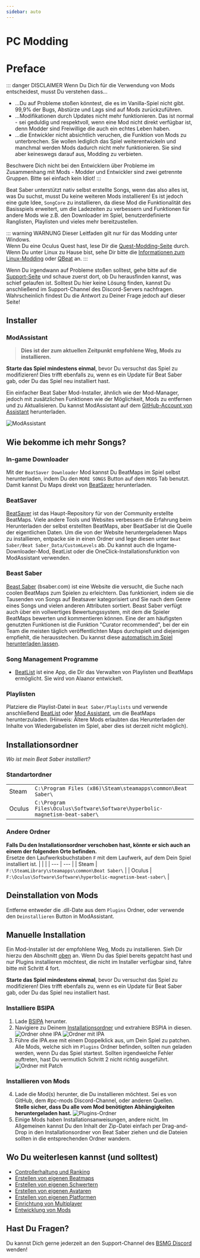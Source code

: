 ```yaml
---
sidebar: auto
---
```

# PC Modding
# Preface

::: danger DISCLAIMER
Wenn Du Dich für die Verwendung von Mods entscheidest, musst Du verstehen dass...
- ...Du auf Probleme stoßen könntest, die es im Vanilla-Spiel nicht gibt. 99,9% der Bugs, Abstürze und Lags sind auf Mods zurückzuführen.
- ...Modifikationen durch Updates nicht mehr funktionieren. Das ist normal - sei geduldig und respektvoll, wenn eine Mod nicht direkt verfügbar ist, denn Modder sind Freiwillige die auch ein echtes Leben haben.
- ...die Entwickler nicht absichtlich veruchen, die Funktion von Mods zu unterbrechen. Sie wollen lediglich das Spiel weiterentwickeln und manchmal werden Mods dadurch nicht mehr funktionieren. Sie sind aber keineswegs darauf aus, Modding zu verbieten.

Beschwere Dich nicht bei den Entwicklern über Probleme im Zusammenhang mit Mods - Modder und Entwickler sind zwei getrennte Gruppen. Bitte sei einfach kein Idiot!
:::

Beat Saber unterstützt nativ selbst erstellte Songs, wenn das also alles ist, was Du suchst, musst Du keine weiteren Mods installieren! Es ist jedoch eine gute Idee, `SongCore` zu installieren, da diese Mod die Funktionalität des Basisspiels erweitert, um die Ladezeiten zu verbessern und Funktionen für andere Mods wie z.B. den Downloader im Spiel, benutzerdefinierte Ranglisten, Playlisten und vieles mehr bereitzustellen.

::: warning WARNUNG
Dieser Leitfaden gilt nur für das Modding unter Windows.  
Wenn Du eine Oculus Quest hast, lese Dir die [Quest-Modding-Seite](/quest-modding.md) durch.  
Wenn Du unter Linux zu Hause bist, sehe Dir bitte die [Informationen zum Linux-Modding](/modding/linux.md) oder [QBeat](https://github.com/geefr/beatsaber-linux-goodies/blob/master/README.md) an.
:::

Wenn Du irgendwann auf Probleme stoßen solltest, gehe bitte auf die [Support-Seite](./support) und schaue zuerst dort, ob Du herausfinden kannst, was schief gelaufen ist. Solltest Du hier keine Lösung finden, kannst Du anschließend im Support-Channel des Discord-Servers nachfragen. Wahrscheinlich findest Du die Antwort zu Deiner Frage jedoch auf dieser Seite!

## Installer
### ModAssistant
> **Dies ist der zum aktuellen Zeitpunkt empfohlene Weg, Mods zu installieren.**

__**Starte das Spiel mindestens einmal**__, bevor Du versuchst das Spiel zu modifizieren! Dies trifft ebenfalls zu, wenn es ein Update für Beat Saber gab, oder Du das Spiel neu installiert hast. 

Ein einfacher Beat Saber Mod-Installer, ähnlich wie der Mod-Manager, jedoch mit zusätzlichen Funktionen wie der Möglichkeit, Mods zu entfernen und zu Aktualisieren. Du kannst ModAssistant auf dem [GitHub-Account von Assistant](https://github.com/Assistant/ModAssistant/releases/latest) herunterladen.

![ModAssistant](./images/beginners-guide/modassistant.png)

## Wie bekomme ich mehr Songs?
### In-game Downloader
Mit der `BeatSaver Downloader` Mod kannst Du BeatMaps im Spiel selbst herunterladen, indem Du den `MORE SONGS` Button auf dem `MODS` Tab benutzt. Damit kannst Du Maps direkt von [BeatSaver](https://beatsaver.com) herunterladen.

### BeatSaver
[BeatSaver](https://beatsaver.com) ist das Haupt-Repository für von der Community erstellte BeatMaps. Viele andere Tools und Websites verbessern die Erfahrung beim Herunterladen der selbst erstellten BeatMaps, aber BeatSaber ist die Quelle der eigentlichen Daten.
Um die von der Website heruntergeladenen Maps zu installieren, entpacke sie in einen Ordner und lege diesen unter `Beat Saber/Beat Saber_Data/CustomLevels` ab. Du kannst auch die Ingame-Downloader-Mod, BeatList oder die OneClick-Installationsfunktion von ModAssistant verwenden.

### Beast Saber
[Beast Saber](https://www.bsaber.com) (bsaber.com) ist eine Website die versucht, die Suche nach coolen BeatMaps zum Spielen zu erleichtern. Das funktioniert, indem sie die Tausenden von Songs auf Beatsaver kategorisiert und Sie nach dem Genre eines Songs und vielen anderen Attributen sortiert. Beast Saber verfügt auch über ein vollwertiges Bewertungssystem, mit dem die Spieler BeatMaps bewerten und kommentieren können. Eine der am häufigsten genutzten Funktionen ist die Funktion "Curator recommended", bei der ein Team die meisten täglich veröffentlichten Maps durchspielt und diejenigen empfiehlt, die herausstechen. Du kannst diese [automatisch im Spiel herunterladen lassen](https://bsaber.com/beatsync/).

### Song Management Programme
* [BeatList](https://github.com/Alaanor/beatlist) ist eine App, die Dir das Verwalten von Playlisten und BeatMaps ermöglicht. Sie wird von Alaanor entwickelt.

### Playlisten
Platziere die Playlist-Datei in `Beat Saber/Playlists` und verwende anschließend [BeatList](https://github.com/Alaanor/beatlist) oder [Mod Assistant](https://github.com/Assistant/ModAssistant), um die BeatMaps herunterzuladen. (Hinweis: Ältere Mods erlaubten das Herunterladen der Inhalte von Wiedergabelisten im Spiel, aber dies ist derzeit nicht möglich).

## Installationsordner
_Wo ist mein Beat Saber installiert?_

### Standartordner
|  |  |
| --- | --- |
| Steam | `C:\Program Files (x86)\Steam\steamapps\common\Beat Saber\` |
| Oculus | `C:\Program Files\Oculus\Software\Software\hyperbolic-magnetism-beat-saber\` |

### Andere Ordner
**Falls Du den Installationsordner verschoben hast, könnte er sich auch an einem der folgenden Orte befinden.**  
Ersetze den Laufwerksbuchstaben `F` mit dem Laufwerk, auf dem Dein Spiel installiert ist.
|  |  |
| --- | --- |
| Steam | `F:\SteamLibrary\steamapps\common\Beat Saber\` |
| Oculus | `F:\Oculus\Software\Software\hyperbolic-magnetism-beat-saber\` |

## Deinstallation von Mods
Entferne entweder die .dll-Date aus dem `Plugins` Ordner, oder verwende den `Deinstallieren` Button in ModAssistant.

## Manuelle Installation
Ein Mod-Installer ist der empfohlene Weg, Mods zu installieren. Sieh Dir hierzu den Abschnitt [oben](#installers) an. Wenn Du das Spiel bereits gepatcht hast und nur Plugins installieren möchtest, die nicht im Installer verfügbar sind, fahre bitte mit Schritt 4 fort.

__**Starte das Spiel mindestens einmal**__, bevor Du versuchst das Spiel zu modifizieren! Dies trifft ebenfalls zu, wenn es ein Update für Beat Saber gab, oder Du das Spiel neu installiert hast. 
### Installiere BSIPA 
1. Lade [BSIPA](https://github.com/beat-saber-modding-group/BeatSaber-IPA-Reloaded/releases) herunter.
2. Navigiere zu Deinem [Installationsordner](#install-folder) und extrahiere BSPIA in diesen.
![Ordner ohne IPA](./images/beginners-guide/directory-clean.png "Ordner ohne IPA")
![Ordner mit IPA](./images/beginners-guide/directory-ipa.png "Ordner mit IPA")
3. Führe die IPA.exe mit einem Doppelklick aus, um Dein Spiel zu patchen. Alle Mods, welche sich im `Plugins` Ordner befinden, sollten nun geladen werden, wenn Du das Spiel startest. Sollten irgendwelche Fehler auftreten, hast Du vermutlich Schritt 2 nicht richtig ausgeführt.
![Ordner mit Patch](./images/beginners-guide/directory-patched.png "Ordner mit Patch")

### Installieren von Mods
4. Lade die Mod(s) herunter, die Du installieren möchtest. Sei es von GitHub, dem #pc-mods Discord-Channel, oder anderen Quellen.  
**Stelle sicher, dass Du alle vom Mod benötigten Abhängigkeiten heruntergeladen hast.**
![Plugins-Ordner](./images/beginners-guide/directory-plugins.png "Plugins-Ordner")
5. Einige Mods haben Installationsanweisungen, andere nicht. Im Allgemeinen kannst Du den Inhalt der Zip-Datei einfach per Drag-and-Drop in den Installationsordner von Beat Saber ziehen und die Dateien sollten in die entsprechenden Ordner wandern. 


## Wo Du weiterlesen kannst (und solltest)
* [Controllerhaltung und Ranking](./grips-and-tricks.md)
* [Erstellen von eigenen Beatmaps](/mapping/)
* [Erstellen von eigenen Schwertern](/models/custom-sabers.md)
* [Erstellen von eigenen Avataren](/models/custom-avatars.md)
* [Erstellen von eigenen Platformen](/models/custom-platforms.md)
* [Einrichtung von Multiplayer](https://bs.assistant.moe/Multiplayer/)
* [Entwicklung von Mods](/modding/)

## Hast Du Fragen?
Du kannst Dich gerne jederzeit an den Support-Channel des [BSMG Discord](https://discord.gg/beatsabermods) wenden!
